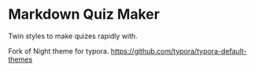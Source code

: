 # Markdown Quiz Maker
Twin styles to make quizes rapidly with.

Fork of Night theme for typora.
https://github.com/typora/typora-default-themes

